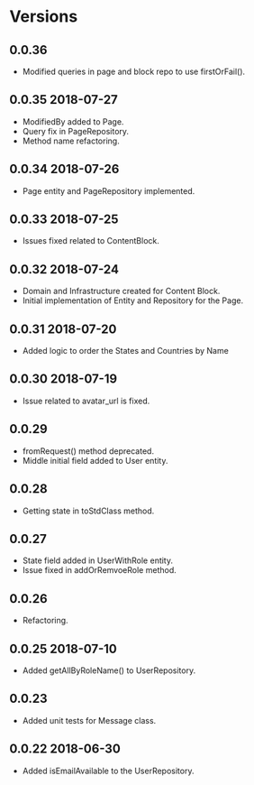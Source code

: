 # Versions

## 0.0.36
* Modified queries in page and block repo to use firstOrFail().

## 0.0.35 2018-07-27
* ModifiedBy added to Page.
* Query fix in PageRepository.
* Method name refactoring.

## 0.0.34 2018-07-26
* Page entity and PageRepository implemented.

## 0.0.33 2018-07-25
* Issues fixed related to ContentBlock.

## 0.0.32 2018-07-24
* Domain and Infrastructure created for Content Block.
* Initial implementation of Entity and Repository for the Page. 

## 0.0.31 2018-07-20
* Added logic to order the States and Countries by Name

## 0.0.30 2018-07-19
* Issue related to avatar_url is fixed.

## 0.0.29
* fromRequest() method deprecated.
* Middle initial field added to User entity.

## 0.0.28
* Getting state in toStdClass method.

## 0.0.27
* State field added in UserWithRole entity.
* Issue fixed in addOrRemvoeRole method.

## 0.0.26
* Refactoring.

## 0.0.25 2018-07-10
* Added getAllByRoleName() to UserRepository.

## 0.0.23
* Added unit tests for Message class.

## 0.0.22 2018-06-30

* Added isEmailAvailable to the UserRepository.
